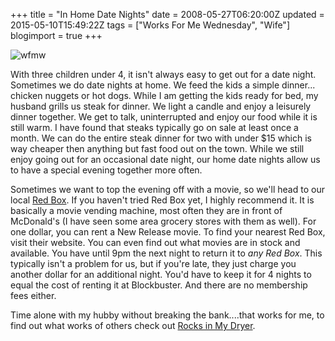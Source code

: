 +++
title = "In Home Date Nights"
date = 2008-05-27T06:20:00Z
updated = 2015-05-10T15:49:22Z
tags = ["Works For Me Wednesday", "Wife"]
blogimport = true 
+++

![wfmw](https://latc.s3.amazonaws.com/wp-content/uploads/2008/05/wfmw-300x130.jpg "wfmw")  

With three children under 4, it isn't always easy to get out for a date night.  Sometimes we do date nights at home.  We feed the kids a simple dinner... chicken nuggets or hot dogs.  While I am getting the kids ready for bed, my husband grills us steak for dinner.   We light a candle and enjoy a leisurely dinner together.  We get to talk, uninterrupted and enjoy our food while it is still warm.  I have found that steaks typically go on sale at least once a month.  We can do the entire steak dinner for two with under $15 which is way cheaper then anything but fast food out on the town.  While we still enjoy going out for an occasional date night, our home date nights allow us to have a special evening together more often.

Sometimes we want to top the evening off with a movie, so we'll head to our local [Red Box](http://www.redbox.com/).  If you haven't tried Red Box yet, I highly recommend it.  It is basically a movie vending machine, most often they are in front of McDonald's (I have seen some area grocery stores with them as well).  For one dollar,  you can rent a New Release movie. To find your nearest Red Box, visit their website.  You can even find out what movies are in stock and available.   You have until 9pm the next night to return it to _any Red Box_.  This typically isn't a problem for us, but if you're late, they just charge you another dollar for an additional night.  You'd have to keep it for 4 nights to equal the cost of renting it at Blockbuster.   And there are no membership fees either.

Time alone with my hubby without breaking the bank....that works for me, to find out what works of others check out [Rocks in My Dryer](http://www.rocksinmydryer.typepad.com).
